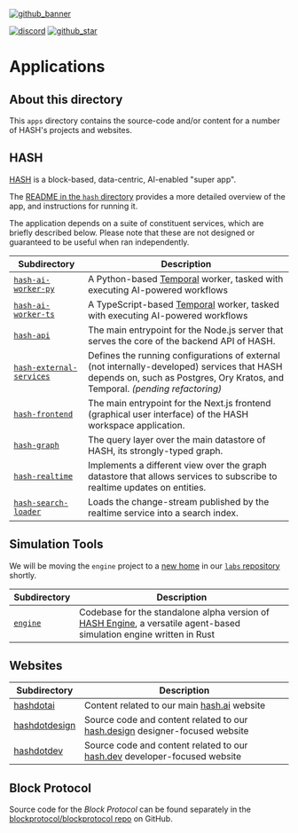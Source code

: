 [blockprotocol/blockprotocol repo]: https://github.com/blockprotocol/blockprotocol
[repository guidelines]: https://github.com/hashintel/hash/blob/main/.github/CONTRIBUTING.md
[discord]: https://hash.ai/discord?utm_medium=organic&utm_source=github_readme_hash-repo_apps
[github_banner]: https://hash.dev/?utm_medium=organic&utm_source=github_readme_hash-repo_apps
[github_star]: https://github.com/hashintel/hash/tree/main/apps#
[hash]: https://hash.ai/platform/hash?utm_medium=organic&utm_source=github_readme_hash-repo_apps
[hash engine]: https://hash.ai/platform/engine?utm_medium=organic&utm_source=github_readme_hash-repo_apps
[hash.ai]: https://hash.ai/?utm_medium=organic&utm_source=github_readme_hash-repo_apps
[hash.design]: https://hash.design/?utm_medium=organic&utm_source=github_readme_hash-repo_apps
[hash.dev]: https://hash.dev/?utm_medium=organic&utm_source=github_readme_hash-repo_apps

[![github_banner](https://hash.ai/cdn-cgi/imagedelivery/EipKtqu98OotgfhvKf6Eew/01e2b813-d046-4b70-cc4e-eb2f1ead6900/github)][github_banner]

[![discord](https://img.shields.io/discord/840573247803097118)][discord] [![github_star](https://img.shields.io/github/stars/hashintel/hash?label=Star%20on%20GitHub&style=social)][github_star]

# Applications

## About this directory

This `apps` directory contains the source-code and/or content for a number of HASH's projects and websites.

## HASH

[HASH] is a block-based, data-centric, AI-enabled "super app".

The [README in the `hash` directory](hash/README.md) provides a more detailed overview of the app, and instructions for running it.

The application depends on a suite of constituent services, which are briefly described below. Please note that these are not designed or guaranteed to be useful when ran independently.

| Subdirectory                                       | Description                                                                                                                                                                  |
| -------------------------------------------------- | ---------------------------------------------------------------------------------------------------------------------------------------------------------------------------- |
| [`hash-ai-worker-py`](hash-ai-worker-py)           | A Python-based [Temporal](temporal.io) worker, tasked with executing AI-powered workflows                                                                                    |
| [`hash-ai-worker-ts`](hash-ai-worker-ts)           | A TypeScript-based [Temporal](temporal.io) worker, tasked with executing AI-powered workflows                                                                                |
| [`hash-api`](hash-api)                             | The main entrypoint for the Node.js server that serves the core of the backend API of HASH.                                                                                  |
| [`hash-external-services`](hash-external-services) | Defines the running configurations of external (not internally-developed) services that HASH depends on, such as Postgres, Ory Kratos, and Temporal. _(pending refactoring)_ |
| [`hash-frontend`](hash-frontend)                   | The main entrypoint for the Next.js frontend (graphical user interface) of the HASH workspace application.                                                                   |
| [`hash-graph`](hash-graph)                         | The query layer over the main datastore of HASH, its strongly-typed graph.                                                                                                   |
| [`hash-realtime`](hash-realtime)                   | Implements a different view over the graph datastore that allows services to subscribe to realtime updates on entities.                                                      |
| [`hash-search-loader`](hash-search-loader)         | Loads the change-stream published by the realtime service into a search index.                                                                                               |

## Simulation Tools

We will be moving the `engine` project to a [new home](https://github.com/hashintel/labs/tree/main/apps/sim-engine) in our [`labs` repository](https://github.com/hashintel/labs) shortly.

| Subdirectory           | Description                                                                                                           |
| ---------------------- | --------------------------------------------------------------------------------------------------------------------- |
| [`engine`](engine)     | Codebase for the standalone alpha version of [HASH Engine], a versatile agent-based simulation engine written in Rust |

## Websites

| Subdirectory                   | Description                                                                   |
| ------------------------------ | ----------------------------------------------------------------------------- |
| [hashdotai](hashdotai)         | Content related to our main [hash.ai] website                                 |
| [hashdotdesign](hashdotdesign) | Source code and content related to our [hash.design] designer-focused website |
| [hashdotdev](hashdotdev)       | Source code and content related to our [hash.dev] developer-focused website   |

## Block Protocol

Source code for the _Block Protocol_ can be found separately in the [blockprotocol/blockprotocol repo] on GitHub.
